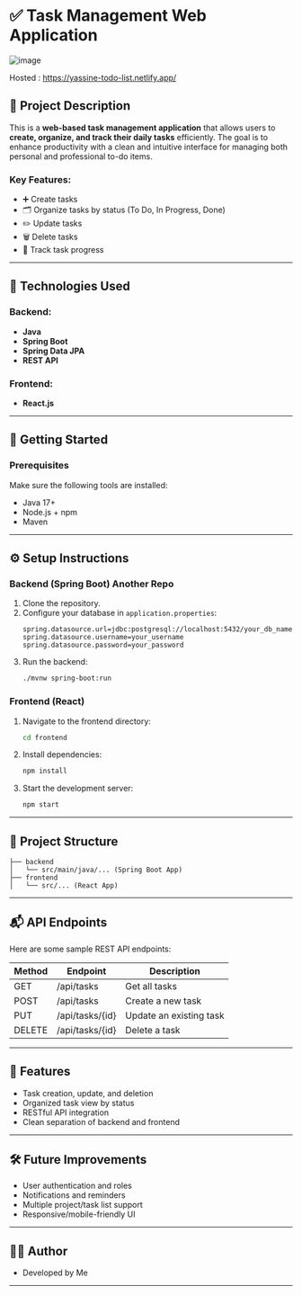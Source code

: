 # ✅ Task Management Web Application
![image](https://github.com/user-attachments/assets/02412f4b-8800-4eff-845c-4b5af1037831)


Hosted : https://yassine-todo-list.netlify.app/
## 📝 Project Description

This is a **web-based task management application** that allows users to **create, organize, and track their daily tasks** efficiently. The goal is to enhance productivity with a clean and intuitive interface for managing both personal and professional to-do items.

### Key Features:
- ➕ Create tasks  
- 🗂️ Organize tasks by status (To Do, In Progress, Done)  
- ✏️ Update tasks  
- 🗑️ Delete tasks  
- 📆 Track task progress  

---

## 🧰 Technologies Used

### Backend:
- **Java**
- **Spring Boot**
- **Spring Data JPA**
- **REST API**

### Frontend:
- **React.js**

---

## 🚀 Getting Started

### Prerequisites
Make sure the following tools are installed:
- Java 17+
- Node.js + npm
- Maven

---

## ⚙️ Setup Instructions

### Backend (Spring Boot) Another Repo
1. Clone the repository.
2. Configure your database in `application.properties`:
   ```properties
   spring.datasource.url=jdbc:postgresql://localhost:5432/your_db_name
   spring.datasource.username=your_username
   spring.datasource.password=your_password
   ```
3. Run the backend:
   ```bash
   ./mvnw spring-boot:run
   ```

### Frontend (React)
1. Navigate to the frontend directory:
   ```bash
   cd frontend
   ```
2. Install dependencies:
   ```bash
   npm install
   ```
3. Start the development server:
   ```bash
   npm start
   ```

---

## 📁 Project Structure

```
├── backend
│   └── src/main/java/... (Spring Boot App)
├── frontend
│   └── src/... (React App)
```

---

## 📬 API Endpoints

Here are some sample REST API endpoints:

| Method | Endpoint         | Description           |
|--------|------------------|-----------------------|
| GET    | /api/tasks       | Get all tasks         |
| POST   | /api/tasks       | Create a new task     |
| PUT    | /api/tasks/{id}  | Update an existing task |
| DELETE | /api/tasks/{id}  | Delete a task         |

---

## 📌 Features

- Task creation, update, and deletion
- Organized task view by status
- RESTful API integration
- Clean separation of backend and frontend

---

## 🛠 Future Improvements

- User authentication and roles
- Notifications and reminders
- Multiple project/task list support
- Responsive/mobile-friendly UI

---

## 👨‍💻 Author

- Developed by Me

---
